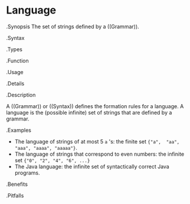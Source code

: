 # Language

.Synopsis
The set of strings defined by a ((Grammar)).

.Syntax

.Types

.Function
       
.Usage

.Details

.Description

A ((Grammar)) or ((Syntax)) defines the formation rules for a language.
A language is the (possible infinite) set of strings that are defined by a grammar.

.Examples

*  The language of strings of at most 5 `a` 's: the finite set `{"a",  "aa", "aaa", "aaaa", "aaaaa"}`.
*  The language of strings that correspond to even numbers: the infinite set `{"0", "2", "4", "6", ...}`
*  The Java language: the infinite set of syntactically correct Java programs.

.Benefits

.Pitfalls

